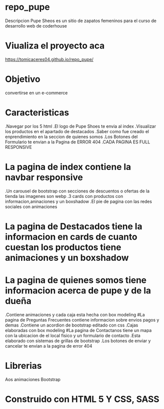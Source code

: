 # repo_pupe
Descripcion
Pupe Sheos es un sitio de zapatos femeninos para el curso de desarrollo web de coderhouse
# Viualiza el proyecto aca
https://tomicaceres04.github.io/repo_pupe/
# Objetivo 
convertirse en un e-commerce 
# Caracteristicas
.Navegar por los 5 html 
.El logo de Pupe Shoes te envia al index
.Visualizar los productos en el apartado de destacados
.Saber como fue creado el enprendimiento en la seccion de quienes somos
.Los Botones del Formulario te envian a la Pagina de ERROR 404
.CADA PAGINA ES FULL RESPONSIVE
# La pagina de index contiene la navbar responsive
.Un carousel de bootstrap con secciones de descuentos o ofertas de la tienda las imagenes son webp
.3 cards con productos con informacion,aninaciones y un boxshadow 
.El pie de pagina con las redes sociales con animaciones
# La pagina de Destacados tiene la informacion en cards de cuanto cuestan los productos tiene animaciones y un boxshadow
# La pagina de quienes somos tiene informacion acerca de pupe y de la dueña 
.Contiene animaciones y cada caja esta hecha con box modeling
#La pagina de Preguntas Frecuentes contiene informacion sobre envios pagos y demas
.Contiene un acordion de bootstrap editado con css 
.Cajas elaboradas con box modeling
#La pagina de Contactanos tiene un mapa con la ubicacion de el local fisico y un formulario de contacto
.Esta elaborado con sistemas de grillas de bootstrap 
.Los botones de enviar y cancelar te envian a la pagina de error 404
# Librerias
Aos animaciones
Bootstrap 
# Construido con HTML 5 Y CSS, SASS
